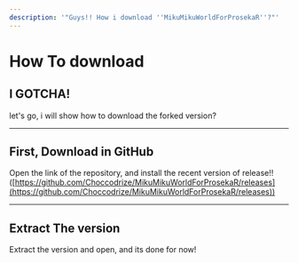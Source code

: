 ```yaml
---
description: '"Guys!! How i download ''MikuMikuWorldForProsekaR''?"'
---
```


# How To download

## I GOTCHA!

let's go, i will show how to download the forked version?

***

## First, Download in GitHub

Open the link of the repository, and install the recent version of release!! ([https://github.com/Choccodrize/MikuMikuWorldForProsekaR/releases](https://github.com/Choccodrize/MikuMikuWorldForProsekaR/releases))



***

## Extract The version

Extract the version and open, and its done for now!



